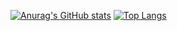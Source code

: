 
[![Anurag's GitHub stats](https://github-readme-stats.vercel.app/api?username=xali1ove&show_icons=true&theme=tokyonight&include_all_commits=true&count_private=true)](https://github.com/xali1ove/github-readme-stats)
[![Top Langs](https://github-readme-stats.vercel.app/api/top-langs/?username=xali1ove&theme=tokyonight)](https://github.com/xali1ove/github-readme-stats)
<!--
**xali1ove/xali1ove** is a ✨ _special_ ✨ repository because its `README.md` (this file) appears on your GitHub profile.

Here are some ideas to get you started:

- 🔭 I’m currently working on ...
- 🌱 I’m currently learning ...
- 👯 I’m looking to collaborate on ...
- 🤔 I’m looking for help with ...
- 💬 Ask me about ...
- 📫 How to reach me: ...
- 😄 Pronouns: ...
- ⚡ Fun fact: ...
-->

